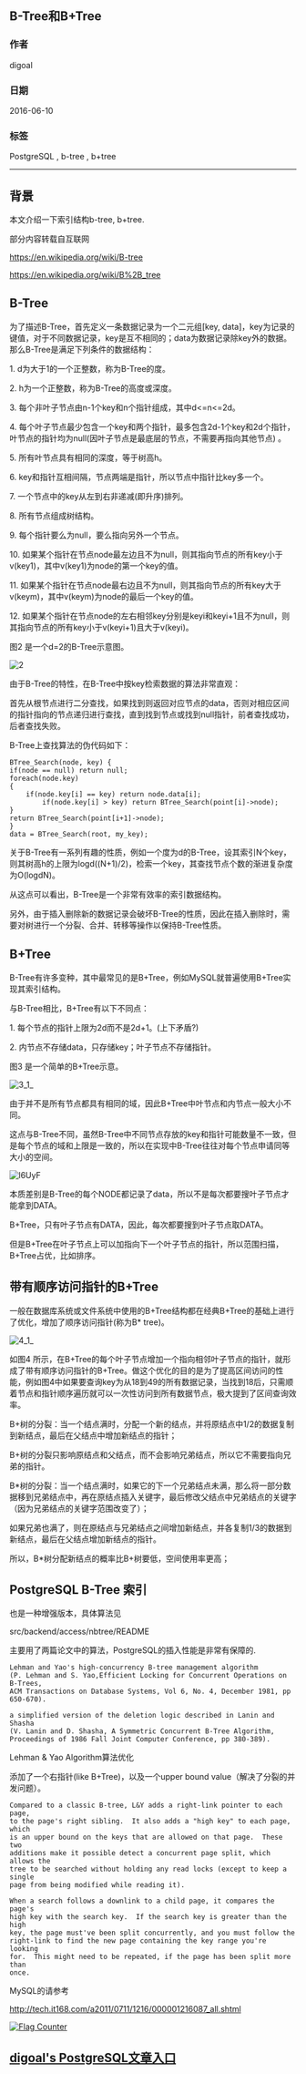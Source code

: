 ## B-Tree和B+Tree       
                                                                                                                                  
### 作者                                                                                                                                 
digoal                                                                                                                                  
                                                                                                                                  
### 日期                                                                                                                                
2016-06-10                                          
                                                                                                                                  
### 标签                                                                                                                                
PostgreSQL , b-tree , b+tree                                                                                                            
                                                                    
----                                                                                                                                
                                                                        
## 背景                    
本文介绍一下索引结构b-tree, b+tree.    
    
部分内容转载自互联网    
  
https://en.wikipedia.org/wiki/B-tree    
  
https://en.wikipedia.org/wiki/B%2B_tree    
  
## B-Tree    
为了描述B-Tree，首先定义一条数据记录为一个二元组[key, data]，key为记录的键值，对于不同数据记录，key是互不相同的；data为数据记录除key外的数据。那么B-Tree是满足下列条件的数据结构：    
  
1\. d为大于1的一个正整数，称为B-Tree的度。    
  
2\. h为一个正整数，称为B-Tree的高度或深度。    
  
3\. 每个非叶子节点由n-1个key和n个指针组成，其中d<=n<=2d。    
  
4\. 每个叶子节点最少包含一个key和两个指针，最多包含2d-1个key和2d个指针，叶节点的指针均为null(因叶子节点是最底层的节点，不需要再指向其他节点) 。    
  
5\. 所有叶节点具有相同的深度，等于树高h。    
  
6\. key和指针互相间隔，节点两端是指针，所以节点中指针比key多一个。    
  
7\. 一个节点中的key从左到右非递减(即升序)排列。    
  
8\. 所有节点组成树结构。    
  
9\. 每个指针要么为null，要么指向另外一个节点。    
  
10\. 如果某个指针在节点node最左边且不为null，则其指向节点的所有key小于v(key1)，其中v(key1)为node的第一个key的值。    
  
11\. 如果某个指针在节点node最右边且不为null，则其指向节点的所有key大于v(keym)，其中v(keym)为node的最后一个key的值。    
  
12\. 如果某个指针在节点node的左右相邻key分别是keyi和keyi+1且不为null，则其指向节点的所有key小于v(keyi+1)且大于v(keyi)。    
  
图2 是一个d=2的B-Tree示意图。    
  
![2](20160610_01_pic_001.png)  
  
由于B-Tree的特性，在B-Tree中按key检索数据的算法非常直观：    
  
首先从根节点进行二分查找，如果找到则返回对应节点的data，否则对相应区间的指针指向的节点递归进行查找，直到找到节点或找到null指针，前者查找成功，后者查找失败。    
  
B-Tree上查找算法的伪代码如下：      
  
```  
BTree_Search(node, key) {  
if(node == null) return null;  
foreach(node.key)  
{  
    if(node.key[i] == key) return node.data[i];  
        if(node.key[i] > key) return BTree_Search(point[i]->node);  
}  
return BTree_Search(point[i+1]->node);  
}  
data = BTree_Search(root, my_key);  
```  
  
关于B-Tree有一系列有趣的性质，例如一个度为d的B-Tree，设其索引N个key，则其树高h的上限为logd((N+1)/2)，检索一个key，其查找节点个数的渐进复杂度为O(logdN)。    
  
从这点可以看出，B-Tree是一个非常有效率的索引数据结构。      
  
另外，由于插入删除新的数据记录会破坏B-Tree的性质，因此在插入删除时，需要对树进行一个分裂、合并、转移等操作以保持B-Tree性质。    
  
## B+Tree  
B-Tree有许多变种，其中最常见的是B+Tree，例如MySQL就普遍使用B+Tree实现其索引结构。  
  
与B-Tree相比，B+Tree有以下不同点：      
  
1\. 每个节点的指针上限为2d而不是2d+1。(上下矛盾?)      
  
2\. 内节点不存储data，只存储key；叶子节点不存储指针。    
  
图3 是一个简单的B+Tree示意。    
  
![3_1_](20160610_01_pic_002.png)  
  
由于并不是所有节点都具有相同的域，因此B+Tree中叶节点和内节点一般大小不同。    
  
这点与B-Tree不同，虽然B-Tree中不同节点存放的key和指针可能数量不一致，但是每个节点的域和上限是一致的，所以在实现中B-Tree往往对每个节点申请同等大小的空间。    
  
![l6UyF](20160610_01_pic_003.png)  
  
本质差别是B-Tree的每个NODE都记录了data，所以不是每次都要搜叶子节点才能拿到DATA。    
  
B+Tree，只有叶子节点有DATA，因此，每次都要搜到叶子节点取DATA。    
  
但是B+Tree在叶子节点上可以加指向下一个叶子节点的指针，所以范围扫描，B+Tree占优，比如排序。    
  
## 带有顺序访问指针的B+Tree  
一般在数据库系统或文件系统中使用的B+Tree结构都在经典B+Tree的基础上进行了优化，增加了顺序访问指针(称为B* tree)。  
  
![4_1_](20160610_01_pic_004.png)  
  
如图4 所示，在B+Tree的每个叶子节点增加一个指向相邻叶子节点的指针，就形成了带有顺序访问指针的B+Tree。做这个优化的目的是为了提高区间访问的性能，例如图4中如果要查询key为从18到49的所有数据记录，当找到18后，只需顺着节点和指针顺序遍历就可以一次性访问到所有数据节点，极大提到了区间查询效率。    
    
B+树的分裂：当一个结点满时，分配一个新的结点，并将原结点中1/2的数据复制到新结点，最后在父结点中增加新结点的指针；    
  
B+树的分裂只影响原结点和父结点，而不会影响兄弟结点，所以它不需要指向兄弟的指针。    
    
B*树的分裂：当一个结点满时，如果它的下一个兄弟结点未满，那么将一部分数据移到兄弟结点中，再在原结点插入关键字，最后修改父结点中兄弟结点的关键字（因为兄弟结点的关键字范围改变了）；    
  
如果兄弟也满了，则在原结点与兄弟结点之间增加新结点，并各复制1/3的数据到新结点，最后在父结点增加新结点的指针。      
    
所以，B*树分配新结点的概率比B+树要低，空间使用率更高；      
    
## PostgreSQL B-Tree 索引  
也是一种增强版本，具体算法见      
  
src/backend/access/nbtree/README    
  
主要用了两篇论文中的算法，PostgreSQL的插入性能是非常有保障的.      
  
```  
Lehman and Yao's high-concurrency B-tree management algorithm     
(P. Lehman and S. Yao,Efficient Locking for Concurrent Operations on B-Trees,   
ACM Transactions on Database Systems, Vol 6, No. 4, December 1981, pp 650-670).       
  
a simplified version of the deletion logic described in Lanin and Shasha     
(V. Lanin and D. Shasha, A Symmetric Concurrent B-Tree Algorithm,    
Proceedings of 1986 Fall Joint Computer Conference, pp 380-389).      
```  
    
Lehman & Yao Algorithm算法优化     
  
添加了一个右指针(like B+Tree)，以及一个upper bound value（解决了分裂的并发问题）。    
  
```  
Compared to a classic B-tree, L&Y adds a right-link pointer to each page,  
to the page's right sibling.  It also adds a "high key" to each page, which  
is an upper bound on the keys that are allowed on that page.  These two  
additions make it possible detect a concurrent page split, which allows the  
tree to be searched without holding any read locks (except to keep a single  
page from being modified while reading it).  
  
When a search follows a downlink to a child page, it compares the page's  
high key with the search key.  If the search key is greater than the high  
key, the page must've been split concurrently, and you must follow the  
right-link to find the new page containing the key range you're looking  
for.  This might need to be repeated, if the page has been split more than  
once.  
```  
MySQL的请参考   
  
http://tech.it168.com/a2011/0711/1216/000001216087_all.shtml    
   
        
                                                                    
                                                                            
                                           
  
<a rel="nofollow" href="http://info.flagcounter.com/h9V1"  ><img src="http://s03.flagcounter.com/count/h9V1/bg_FFFFFF/txt_000000/border_CCCCCC/columns_2/maxflags_12/viewers_0/labels_0/pageviews_0/flags_0/"  alt="Flag Counter"  border="0"  ></a>  
  
  
  
  
## [digoal's PostgreSQL文章入口](https://github.com/digoal/blog/blob/master/README.md "22709685feb7cab07d30f30387f0a9ae")
  
